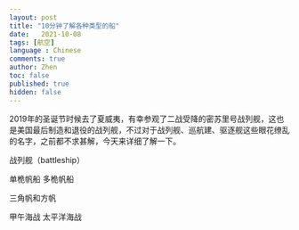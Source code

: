 ```yaml
---
layout: post
title: "10分钟了解各种类型的船"
date:   2021-10-08
tags: [航空]
language : Chinese
comments: true
author: Zhen
toc: false
published: true
hidden: false
---
```

2019年的圣诞节时候去了夏威夷，有幸参观了二战受降的密苏里号战列舰，这也是美国最后制造和退役的战列舰，不过对于战列舰、巡航建、驱逐舰这些眼花缭乱的名字，之前都不求甚解，今天来详细了解一下。




战列舰（battleship）

单桅帆船 多桅帆船

三角帆和方帆

甲午海战
太平洋海战
<!--stackedit_data:
eyJoaXN0b3J5IjpbLTIwNjA4Njk3ODQsMTc2MzIzMDgxMCw1MD
AzOTg3NV19
-->
